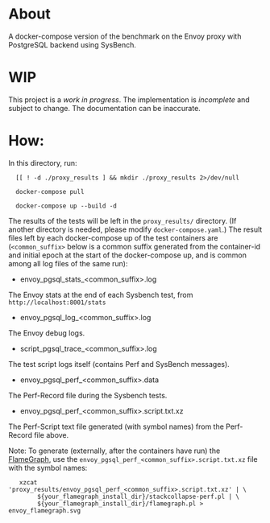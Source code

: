 # About

A docker-compose version of the benchmark on the Envoy proxy with PostgreSQL
backend using SysBench.

# WIP

This project is a *work in progress*. The implementation is *incomplete* and
subject to change. The documentation can be inaccurate.

# How:

In this directory, run:

      [[ ! -d ./proxy_results ] && mkdir ./proxy_results 2>/dev/null
       
      docker-compose pull
       
      docker-compose up --build -d

The results of the tests will be left in the `proxy_results/` directory.
(If another directory is needed, please modify `docker-compose.yaml`.) The
result files left by each docker-compose up of the test containers are
(`<common_suffix>` below is a common suffix generated from the container-id
and initial epoch at the start of the docker-compose up, and is common among
all log files of the same run):

- envoy_pgsql_stats_<common_suffix>.log

The Envoy stats at the end of each Sysbench test, from `http://localhost:8001/stats`

- envoy_pgsql_log_<common_suffix>.log

The Envoy debug logs.

- script_pgsql_trace_<common_suffix>.log

The test script logs itself (contains Perf and SysBench messages).

- envoy_pgsql_perf_<common_suffix>.data

The Perf-Record file during the Sysbench tests.

- envoy_pgsql_perf_<common_suffix>.script.txt.xz

The Perf-Script text file generated (with symbol names) from the Perf-Record
file above.

Note: To generate (externally, after the containers have run) the
[FlameGraph](https://github.com/brendangregg/FlameGraph), use the
`envoy_pgsql_perf_<common_suffix>.script.txt.xz` file with the symbol names:

       xzcat 'proxy_results/envoy_pgsql_perf_<common_suffix>.script.txt.xz' | \
            ${your_flamegraph_install_dir}/stackcollapse-perf.pl | \
            ${your_flamegraph_install_dir}/flamegraph.pl > envoy_flamegraph.svg

